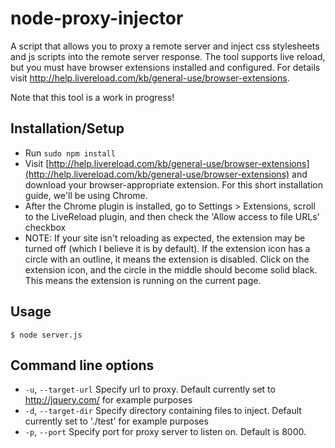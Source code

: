 # node-proxy-injector

  A script that allows you to proxy a remote server and inject css stylesheets and js scripts into the remote server response. The tool supports live reload, but you must have browser extensions installed and configured. For details visit http://help.livereload.com/kb/general-use/browser-extensions.

  Note that this tool is a work in progress!

## Installation/Setup

  * Run `sudo npm install`
  * Visit [http://help.livereload.com/kb/general-use/browser-extensions](http://help.livereload.com/kb/general-use/browser-extensions) and download your browser-appropriate extension. For this short installation guide, we'll be using Chrome.
  * After the Chrome plugin is installed, go to Settings > Extensions, scroll to the LiveReload plugin, and then check the 'Allow access to file URLs' checkbox
  * NOTE: If your site isn't reloading as expected, the extension may be turned off (which I believe it is by default). If the extension icon has a circle with an outline, it means the extension is disabled. Click on the extension icon, and the circle in the middle should become solid black. This means the extension is running on the current page.

## Usage

  `$ node server.js`

## Command line options

  * `-u`, `--target-url` Specify url to proxy. Default currently set to http://jquery.com/ for example purposes
  * `-d`, `--target-dir` Specify directory containing files to inject. Default currently set to './test' for example purposes
  * `-p`, `--port` Specify port for proxy server to listen on. Default is 8000.
